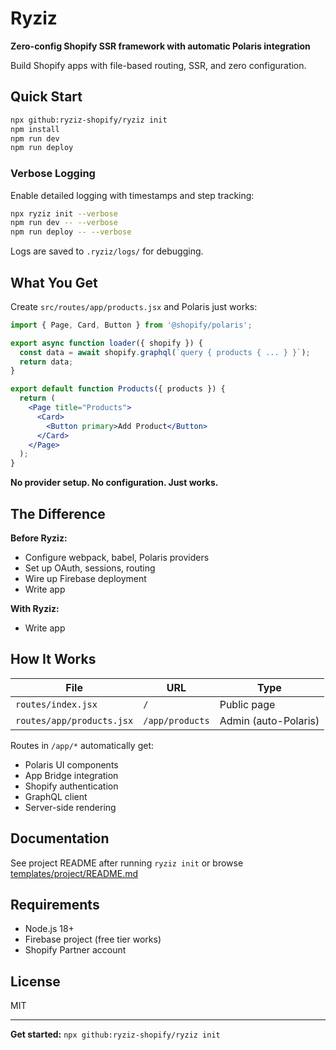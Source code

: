 # Ryziz

**Zero-config Shopify SSR framework with automatic Polaris integration**

Build Shopify apps with file-based routing, SSR, and zero configuration.

## Quick Start

```bash
npx github:ryziz-shopify/ryziz init
npm install
npm run dev
npm run deploy
```

### Verbose Logging

Enable detailed logging with timestamps and step tracking:

```bash
npx ryziz init --verbose
npm run dev -- --verbose
npm run deploy -- --verbose
```

Logs are saved to `.ryziz/logs/` for debugging.

## What You Get

Create `src/routes/app/products.jsx` and Polaris just works:

```jsx
import { Page, Card, Button } from '@shopify/polaris';

export async function loader({ shopify }) {
  const data = await shopify.graphql(`query { products { ... } }`);
  return data;
}

export default function Products({ products }) {
  return (
    <Page title="Products">
      <Card>
        <Button primary>Add Product</Button>
      </Card>
    </Page>
  );
}
```

**No provider setup. No configuration. Just works.**

## The Difference

**Before Ryziz:**
- Configure webpack, babel, Polaris providers
- Set up OAuth, sessions, routing
- Wire up Firebase deployment
- Write app

**With Ryziz:**
- Write app

## How It Works

| File | URL | Type |
|------|-----|------|
| `routes/index.jsx` | `/` | Public page |
| `routes/app/products.jsx` | `/app/products` | Admin (auto-Polaris) |

Routes in `/app/*` automatically get:
- Polaris UI components
- App Bridge integration
- Shopify authentication
- GraphQL client
- Server-side rendering

## Documentation

See project README after running `ryziz init` or browse [templates/project/README.md](./templates/project/README.md)

## Requirements

- Node.js 18+
- Firebase project (free tier works)
- Shopify Partner account

## License

MIT

---

**Get started:** `npx github:ryziz-shopify/ryziz init`
